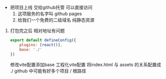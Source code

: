 - 把项目上线 交给github托管 可以直接访问
    1. 这项服务的名字叫 github pages
    2. 给我们一个免费的二级域名
        纯静态资源

1. 打包完之后 相对地址有问题
    ```js
    export default defineConfig({
        plugins: [react()],
        base: './'
    })
    ```
    修改vite配置添加base
    工程化vite配置 将index.html 与 assets 的关系配置成 ./
    github 中可能有好多个项目
    / 根路径